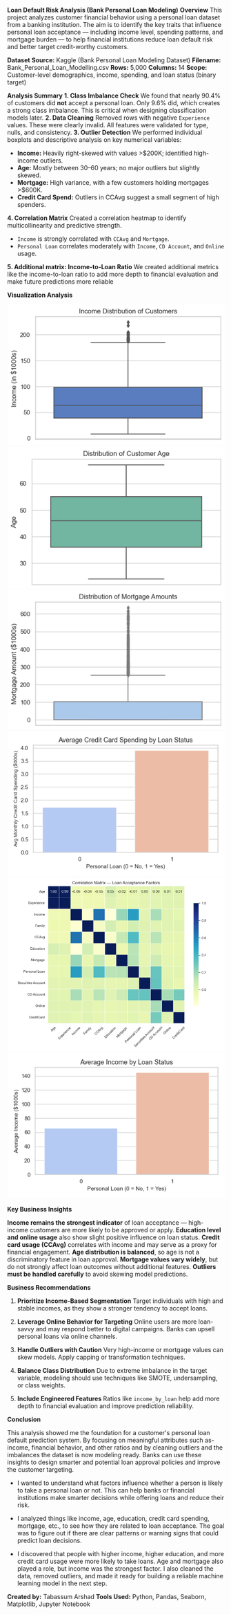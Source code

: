 **Loan Default Risk Analysis (Bank Personal Loan Modeling)**
**Overview**
This project analyzes customer financial behavior using a personal loan dataset from a banking institution. The aim is to identify the key traits that influence personal loan acceptance — including income level, spending patterns, and mortgage burden — to help financial institutions reduce loan default risk and better target credit-worthy customers.

**Dataset**
**Source:** Kaggle (Bank Personal Loan Modeling Dataset)
**Filename:** Bank\_Personal\_Loan\_Modelling.csv
**Rows:** 5,000
**Columns:** 14
**Scope:** Customer-level demographics, income, spending, and loan status (binary target)

**Analysis Summary**
**1. Class Imbalance Check**
We found that nearly 90.4% of customers did **not** accept a personal loan. Only 9.6% did, which creates a strong class imbalance. This is critical when designing classification models later.
**2. Data Cleaning**
Removed rows with negative `Experience` values. These were clearly invalid. All features were validated for type, nulls, and consistency.
**3. Outlier Detection**
We performed individual boxplots and descriptive analysis on key numerical variables:

* **Income:** Heavily right-skewed with values >\$200K; identified high-income outliers.
* **Age:** Mostly between 30–60 years; no major outliers but slightly skewed.
* **Mortgage:** High variance, with a few customers holding mortgages >\$600K.
* **Credit Card Spend:** Outliers in CCAvg suggest a small segment of high spenders.

**4. Correlation Matrix**
Created a correlation heatmap to identify multicollinearity and predictive strength.

* `Income` is strongly correlated with `CCAvg` and `Mortgage`.
* `Personal Loan` correlates moderately with `Income`, `CD Account`, and `Online` usage.

**5. Additional matrix: Income-to-Loan Ratio**
We created additional metrics like the income-to-loan ratio to add more depth to financial evaluation and make future predictions more reliable

**Visualization Analysis**

![Income Distribution](charts/income_distribution_outliers.png)
![Age Distribution](charts/age_distribution_outliers.png)
![Mortgage Spread](charts/mortgage_amount_distribution.png)
![Credit Card Spending](charts/ccavg_by_loan_status.png)
![Correlation heatmap](charts/correlation_heatmap.png)
![Income by Loan Ratio](charts/income_by_loan_status.png)


**Key Business Insights**

**Income remains the strongest indicator** of loan acceptance — high-income customers are more likely to be approved or apply.
**Education level and online usage** also show slight positive influence on loan status.
**Credit card usage (CCAvg)** correlates with income and may serve as a proxy for financial engagement.
**Age distribution is balanced**, so age is not a discriminatory feature in loan approval.
**Mortgage values vary widely**, but do not strongly affect loan outcomes without additional features.
**Outliers must be handled carefully** to avoid skewing model predictions.

**Business Recommendations**

1. **Prioritize Income-Based Segmentation**
   Target individuals with high and stable incomes, as they show a stronger tendency to accept loans.

2. **Leverage Online Behavior for Targeting**
   Online users are more loan-savvy and may respond better to digital campaigns. Banks can upsell personal loans via online channels.

3. **Handle Outliers with Caution**
   Very high-income or mortgage values can skew models. Apply capping or transformation techniques.

4. **Balance Class Distribution**
   Due to extreme imbalance in the target variable, modeling should use techniques like SMOTE, undersampling, or class weights.

5. **Include Engineered Features**
   Ratios like `income_by_loan` help add more depth to financial evaluation and improve prediction reliability.

**Conclusion**

This analysis showed me the foundation for a customer's personal loan default prediction system. By focusing on meaningful attributes such as- income, financial behavior, and  other ratios and by cleaning outliers and the imbalances the dataset is now modeling ready. Banks can use these insights to design smarter and potential loan approval policies and improve the customer targeting.

* I wanted to understand what factors influence whether a person is likely to take a personal loan or not. This can help banks or financial institutions make smarter decisions while offering loans and reduce their risk.

* I analyzed things like income, age, education, credit card spending, mortgage, etc., to see how they are related to loan acceptance. The goal was to figure out if there are clear patterns or warning signs that could predict loan decisions.

* I discovered that people with higher income, higher education, and more credit card usage were more likely to take loans. Age and mortgage also played a role, but income was the strongest factor. I also cleaned the data, removed outliers, and made it ready for building a reliable machine learning model in the next step.



**Created by:** Tabassum Arshad
**Tools Used:** Python, Pandas, Seaborn, Matplotlib, Jupyter Notebook
